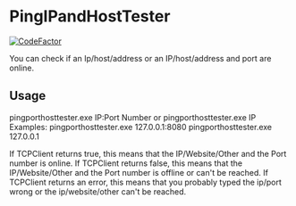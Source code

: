 # PingIPandHostTester
[![CodeFactor](https://www.codefactor.io/repository/github/lloyd99901/pingipandhosttester/badge)](https://www.codefactor.io/repository/github/lloyd99901/pingipandhosttester)

You can check if an Ip/host/address or an IP/host/address and port are online.

## Usage
pingporthosttester.exe IP:Port Number
or
pingporthosttester.exe IP
Examples:
pingporthosttester.exe 127.0.0.1:8080
pingporthosttester.exe 127.0.0.1

If TCPClient returns true, this means that the IP/Website/Other and the Port number is online.
If TCPClient returns false, this means that the IP/Website/Other and the Port number is offline or can't be reached.
If TCPClient returns an error, this means that you probably typed the ip/port wrong or the ip/website/other can't be reached.
